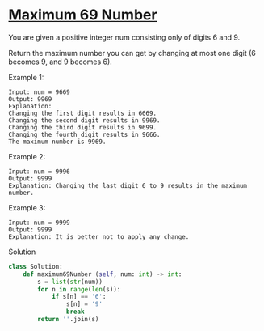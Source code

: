 # [Maximum 69 Number](https://leetcode.com/problems/maximum-69-number/)

You are given a positive integer num consisting only of digits 6 and 9.

Return the maximum number you can get by changing at most one digit (6 becomes 9, and 9 becomes 6).

Example 1:
```
Input: num = 9669
Output: 9969
Explanation: 
Changing the first digit results in 6669.
Changing the second digit results in 9969.
Changing the third digit results in 9699.
Changing the fourth digit results in 9666.
The maximum number is 9969.
```
Example 2:
```
Input: num = 9996
Output: 9999
Explanation: Changing the last digit 6 to 9 results in the maximum number.
```
Example 3:
```
Input: num = 9999
Output: 9999
Explanation: It is better not to apply any change.
```
Solution
```python
class Solution:
    def maximum69Number (self, num: int) -> int:
        s = list(str(num))
        for n in range(len(s)):
            if s[n] == '6':
                s[n] = '9'
                break
        return ''.join(s)
```